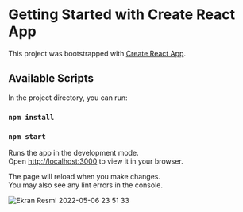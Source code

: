 # Getting Started with Create React App

This project was bootstrapped with [Create React App](https://github.com/facebook/create-react-app).

## Available Scripts

In the project directory, you can run:

### `npm install`

### `npm start`

Runs the app in the development mode.\
Open [http://localhost:3000](http://localhost:3000) to view it in your browser.

The page will reload when you make changes.\
You may also see any lint errors in the console.


![Ekran Resmi 2022-05-06 23 51 33](https://user-images.githubusercontent.com/10669515/167214920-22ef89a0-b7a9-4612-a684-dc8845f610f9.png)
